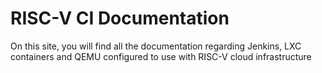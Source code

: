 # RISC-V CI Documentation

On this site, you will find all the documentation regarding Jenkins, LXC containers and QEMU configured to use with RISC-V cloud infrastructure
